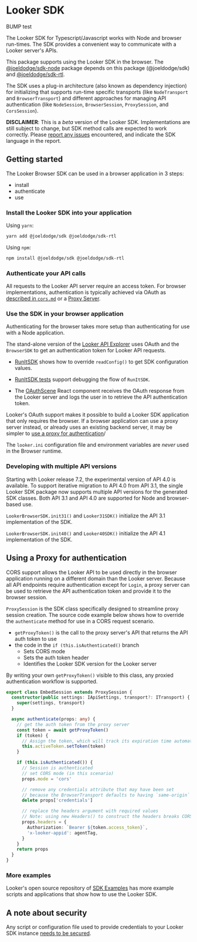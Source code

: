 # Looker SDK
BUMP test

The Looker SDK for Typescript/Javascript works with Node and browser run-times. The SDK provides a convenient way to communicate with a Looker server's APIs.

This package supports using the Looker SDK in the browser. The [@joeldodge/sdk-node](https://www.npmjs.com/package/@joeldodge/sdk-node) package depends on this package (@joeldodge/sdk) and [@joeldodge/sdk-rtl](https://www.npmjs.com/package/@joeldodge/sdk-rtl).

The SDK uses a plug-in architecture (also known as dependency injection) for initializing that supports run-time specific transports (like `NodeTransport` and `BrowserTransport`) and different approaches for managing API authentication (like `NodeSession`, `BrowserSession`, `ProxySession`, and `CorsSession`).

**DISCLAIMER**: This is a _beta_ version of the Looker SDK. Implementations are still subject to change, but SDK method calls are expected to work correctly. Please [report any issues](https://github.com/looker-open-source/sdk-codegen/issues) encountered, and indicate the SDK language in the report.

## Getting started

The Looker Browser SDK can be used in a browser application in 3 steps:

- install
- authenticate
- use

### Install the Looker SDK into your application

Using `yarn`:

```bash
yarn add @joeldodge/sdk @joeldodge/sdk-rtl
```

Using `npm`:

```bash
npm install @joeldodge/sdk @joeldodge/sdk-rtl
```

### Authenticate your API calls

All requests to the Looker API server require an access token. For browser implementations, authentication is typically achieved via OAuth as [described in `cors.md`](/docs/cors.md) or a [Proxy Server](#using-a-proxy-for-authentication).

### Use the SDK in your browser application

Authenticating for the browser takes more setup than authenticating for use with a Node application.

The stand-alone version of the [Looker API Explorer](/packages/api-explorer) uses OAuth and the `BrowserSDK` to get an authentication token for Looker API requests.

- [RunItSDK](/packages/run-it/src/utils/RunItSDK.ts) shows how to override `readConfig()` to get SDK configuration values.

- [RunItSDK tests](/packages/run-it/src/utils/RunItSDK.spec.ts) support debugging the flow of `RunItSDK`.

- The [OAuthScene](/packages/run-it/src/scenes/OAuthScene/OAuthScene.tsx) React component receives the OAuth response from the Looker server and logs the user in to retrieve the API authentication token.

Looker's OAuth support makes it possible to build a Looker SDK application that only requires the browser. If a browser application can use a proxy server instead, or already uses an existing backend server, it may be simpler to [use a proxy for authentication](#using-a-proxy-for-authentication)/

The `looker.ini` configuration file and environment variables are _never_ used in the Browser runtime.

### Developing with multiple API versions

Starting with Looker release 7.2, the experimental version of API 4.0 is available. To support iterative migration to API 4.0 from API 3.1, the single Looker SDK package now supports multiple API versions for the generated SDK classes. Both API 3.1 and API 4.0 are supported for Node and browser-based use.

`LookerBrowserSDK.init31()` and `Looker31SDK()` initialize the API 3.1 implementation of the SDK.

`LookerBrowserSDK.init40()` and `Looker40SDK()` initialize the API 4.1 implementation of the SDK.

## Using a Proxy for authentication

CORS support allows the Looker API to be used directly in the browser application running on a different domain than the Looker server. Because all API endpoints require authentication except for `Login`, a proxy server can be used to retrieve the API authentication token and provide it to the browser session.

`ProxySession` is the SDK class specifically designed to streamline proxy session creation. The source code example below shows how to override the `authenticate` method for use in a CORS request scenario.

- `getProxyToken()` is the call to the proxy server's API that returns the API auth token to use
- the code in the `if (this.isAuthenticated()` branch
  - Sets CORS mode
  - Sets the auth token header
  - Identifies the Looker SDK version for the Looker server

By writing your own `getProxyToken()` visible to this class, any proxied authentication workflow is supported.

```typescript
export class EmbedSession extends ProxySession {
  constructor(public settings: IApiSettings, transport?: ITransport) {
    super(settings, transport)
  }

  async authenticate(props: any) {
    // get the auth token from the proxy server
    const token = await getProxyToken()
    if (token) {
      // Assign the token, which will track its expiration time automatically
      this.activeToken.setToken(token)
    }

    if (this.isAuthenticated()) {
      // Session is authenticated
      // set CORS mode (in this scenario)
      props.mode = 'cors'

      // remove any credentials attribute that may have been set
      // because the BrowserTransport defaults to having `same-origin` for credentials
      delete props['credentials']

      // replace the headers argument with required values
      // Note: using new Headers() to construct the headers breaks CORS for the Looker API. Don't know why yet
      props.headers = {
        Authorization: `Bearer ${token.access_token}`,
        'x-looker-appid': agentTag,
      }
    }
    return props
  }
}
```

### More examples

Looker's open source repository of [SDK Examples](https://github.com/looker-open-source/sdk-examples/tree/master/typescript) has more example scripts and applications that show how to use the Looker SDK.

## A note about security

Any script or configuration file used to provide credentials to your Looker SDK instance [needs to be secured](https://github.com/looker-open-source/sdk-codegen#securing-your-sdk-credentials).
